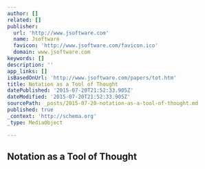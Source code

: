```yaml
---
author: []
related: []
publisher:
  url: 'http://www.jsoftware.com'
  name: Jsoftware
  favicon: 'http://www.jsoftware.com/favicon.ico'
  domain: www.jsoftware.com
keywords: []
description: ''
app_links: []
isBasedOnUrl: 'http://www.jsoftware.com/papers/tot.htm'
title: Notation as a Tool of Thought
datePublished: '2015-07-20T21:52:33.905Z'
dateModified: '2015-07-20T21:52:33.905Z'
sourcePath: _posts/2015-07-20-notation-as-a-tool-of-thought.md
published: true
_context: 'http://schema.org'
_type: MediaObject

---
```

<article style=""><h1>Notation as a Tool of Thought</h1><p></p></article>
